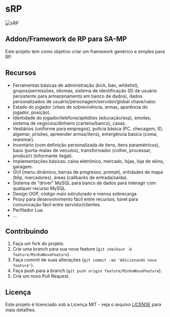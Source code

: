 # sRP

![sRP](misc/logo_alpha.png)

## Addon/Framework de RP para SA-MP

Este projeto tem como objetivo criar um framework genérico e simples para RP.

## Recursos

* Ferramentas básicas de administração (kick, ban, whitelist), grupos/permissões, idiomas, sistema de identificação (ID de usuário persistente para armazenamento em banco de dados), dados personalizados de usuário/personagem/servidor/global chave/valor.
* Estado do jogador (vitais de sobrevivência, armas, aparência do jogador, posição).
* Identidade do jogador/telefone/aptidões (educação/exp), emotes, sistema de negócios/dinheiro (carteira/banco), casas.
* Vestiários (uniforme para empregos), polícia básica (PC, checagem, ID, algemar, prisões, apreender armas/itens), emergência básica (coma, reanimar).
* Inventário (com definição personalizada de itens, itens paramétricos), baús (porta-malas de veículos), transformador (colher, processar, produzir) (informante ilegal).
* Implementações básicas: caixa eletrônico, mercado, lojas, loja de skins, garagem.
* GUI (menu dinâmico, barras de progresso, prompt), entidades de mapa (blip, marcadores), áreas (callbacks de entrada/saída).
* Sistema de "driver" MySQL para banco de dados para interagir com qualquer recurso MySQL.
* Design OOP, código mais estruturado e menos sobrecarga.
* Proxy para desenvolvimento fácil entre recursos, túnel para comunicação fácil entre servidor/clientes.
* Perfilador Lua.
* ...

## Contribuindo

1. Faça um fork do projeto.
2. Crie uma branch para sua nova feature (`git checkout -b feature/MinhaNovaFeature`).
3. Faça commit de suas alterações (`git commit -am 'Adicionando nova feature'`).
4. Faça push para a branch (`git push origin feature/MinhaNovaFeature`).
5. Crie um novo Pull Request.

## Licença

Este projeto é licenciado sob a Licença MIT - veja o arquivo [LICENSE](LICENSE) para mais detalhes.
